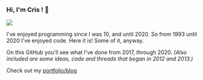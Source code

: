 ### Hi, I'm Cris ! 👋

<img src="https://github-readme-stats.vercel.app/api?username=cris691&show_icons=true&hide_border=true&theme=radical&count_private=true" />

I've enjoyed programming since I was 10, and until 2020. So from 1993 until 2020 I've enjoyed code. Here it is! Some of it, anyway.

On this GitHub you'll see what I've done from 2017, through 2020.
*(Also included are some ideas, code and threads that began in 2012 and 2013.)*

Check out my [portfolio/blog](https://github.com/cris691/Blogfolio)

